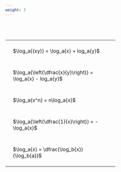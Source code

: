 ```yaml
---
weight: 3
---
```


#  
<br>
<style type="text/css">
#T_5d956 th.col_heading {
  text-align: left;
  font-size: 1em;
}
#T_5d956 td {
  text-align: left;
  font-size: 1em;
  padding: 1.5em;
}
#T_5d956_row0_col0, #T_5d956_row1_col0, #T_5d956_row2_col0, #T_5d956_row3_col0, #T_5d956_row4_col0 {
  width: 300px;
  white-space: pre-wrap;
}
</style>
<table id="T_5d956">
  <thead>
  </thead>
  <tbody>
    <tr>
      <td id="T_5d956_row0_col0" class="data row0 col0" >$\log_a{(xy)} = \log_a{x} + log_a{y}$</td>
    </tr>
    <tr>
      <td id="T_5d956_row1_col0" class="data row1 col0" >$\log_a{\left(\dfrac{x}{y}\right)} = \log_a{x} - log_a{y}$</td>
    </tr>
    <tr>
      <td id="T_5d956_row2_col0" class="data row2 col0" >$\log_a{x^n} = n\log_a{x}$</td>
    </tr>
    <tr>
      <td id="T_5d956_row3_col0" class="data row3 col0" >$\log_a{\left(\dfrac{1}{x}\right)} = -\log_a{x}$</td>
    </tr>
    <tr>
      <td id="T_5d956_row4_col0" class="data row4 col0" >$\log_a{x} = \dfrac{\log_b{x}}{\log_b{a}}$</td>
    </tr>
  </tbody>
</table>
